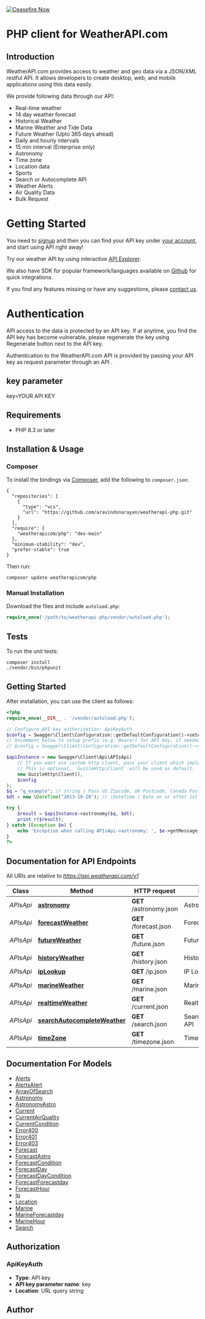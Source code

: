 [![Ceasefire Now](https://badge.techforpalestine.org/default)](https://techforpalestine.org/learn-more)

# PHP client for WeatherAPI.com

## Introduction
WeatherAPI.com provides access to weather and geo data via a JSON/XML restful API. It allows developers to create desktop, web, and mobile applications using this data easily.

We provide following data through our API:     
- Real-time weather
- 14 day weather forecast
- Historical Weather
- Marine Weather and Tide Data
- Future Weather (Upto 365 days ahead)
- Daily and hourly intervals
- 15 min interval (Enterprise only)
- Astronomy
- Time zone
- Location data
- Sports
- Search or Autocomplete API
- Weather Alerts
- Air Quality Data
- Bulk Request

# Getting Started    
You need to [signup](https://www.weatherapi.com/signup.aspx) and then you can find your API key under [your account](https://www.weatherapi.com/login.aspx), and start using API right away!  

Try our weather API by using interactive [API Explorer](https://www.weatherapi.com/api-explorer.aspx).  

We also have SDK for popular framework/languages available on [Github](https://github.com/weatherapicom/) for quick integrations.  

If you find any features missing or have any suggestions, please [contact us](https://www.weatherapi.com/contact.aspx).    

# Authentication    
API access to the data is protected by an API key. If at anytime, you find the API key has become vulnerable, please regenerate the key using Regenerate button next to the API key.    

Authentication to the WeatherAPI.com API is provided by passing your API key as request parameter through an API .      

##  key parameter  
key=YOUR API KEY

## Requirements
- PHP 8.3 or later


## Installation & Usage
### Composer

To install the bindings via [Composer](http://getcomposer.org/), add the following to `composer.json`:

```
{
  "repositories": [
    {
      "type": "vcs",
      "url": "https://github.com/aravindsnarayan/weatherapi-php.git"
    }
  ],
  "require": {
    "weatherapicom/php": "dev-main"
  },
  "minimum-stability": "dev",
  "prefer-stable": true
}
```

Then run:
```
composer update weatherapicom/php
```

### Manual Installation
Download the files and include `autoload.php`:
```php
require_once('/path/to/weatherapi-php/vendor/autoload.php');
```

## Tests
To run the unit tests:
```
composer install
./vendor/bin/phpunit
```

## Getting Started

After installation, you can use the client as follows:

```php
<?php
require_once(__DIR__ . '/vendor/autoload.php');

// Configure API key authorization: ApiKeyAuth
$config = Swagger\Client\Configuration::getDefaultConfiguration()->setApiKey('key', 'YOUR_API_KEY');
// Uncomment below to setup prefix (e.g. Bearer) for API key, if needed
// $config = Swagger\Client\Configuration::getDefaultConfiguration()->setApiKeyPrefix('key', 'Bearer');

$apiInstance = new Swagger\Client\Api\APIsApi(
    // If you want use custom http client, pass your client which implements `GuzzleHttp\ClientInterface`.
    // This is optional, `GuzzleHttp\Client` will be used as default.
    new GuzzleHttp\Client(),
    $config
);
$q = "q_example"; // string | Pass US Zipcode, UK Postcode, Canada Postalcode, IP address, Latitude/Longitude (decimal degree) or city name.
$dt = new \DateTime("2013-10-20"); // \DateTime | Date on or after 1st Jan, 2015 in yyyy-MM-dd format

try {
    $result = $apiInstance->astronomy($q, $dt);
    print_r($result);
} catch (Exception $e) {
    echo 'Exception when calling APIsApi->astronomy: ', $e->getMessage(), PHP_EOL;
}
?>
```

## Documentation for API Endpoints

All URIs are relative to *https://api.weatherapi.com/v1*

Class | Method | HTTP request | Description
------------ | ------------- | ------------- | -------------
*APIsApi* | [**astronomy**](docs/Api/APIsApi.md#astronomy) | **GET** /astronomy.json | Astronomy API
*APIsApi* | [**forecastWeather**](docs/Api/APIsApi.md#forecastweather) | **GET** /forecast.json | Forecast API
*APIsApi* | [**futureWeather**](docs/Api/APIsApi.md#futureweather) | **GET** /future.json | Future API
*APIsApi* | [**historyWeather**](docs/Api/APIsApi.md#historyweather) | **GET** /history.json | History API
*APIsApi* | [**ipLookup**](docs/Api/APIsApi.md#iplookup) | **GET** /ip.json | IP Lookup API
*APIsApi* | [**marineWeather**](docs/Api/APIsApi.md#marineweather) | **GET** /marine.json | Marine Weather API
*APIsApi* | [**realtimeWeather**](docs/Api/APIsApi.md#realtimeweather) | **GET** /current.json | Realtime API
*APIsApi* | [**searchAutocompleteWeather**](docs/Api/APIsApi.md#searchautocompleteweather) | **GET** /search.json | Search/Autocomplete API
*APIsApi* | [**timeZone**](docs/Api/APIsApi.md#timezone) | **GET** /timezone.json | Time Zone API

## Documentation For Models

- [Alerts](docs/Model/Alerts.md)
- [AlertsAlert](docs/Model/AlertsAlert.md)
- [ArrayOfSearch](docs/Model/ArrayOfSearch.md)
- [Astronomy](docs/Model/Astronomy.md)
- [AstronomyAstro](docs/Model/AstronomyAstro.md)
- [Current](docs/Model/Current.md)
- [CurrentAirQuality](docs/Model/CurrentAirQuality.md)
- [CurrentCondition](docs/Model/CurrentCondition.md)
- [Error400](docs/Model/Error400.md)
- [Error401](docs/Model/Error401.md)
- [Error403](docs/Model/Error403.md)
- [Forecast](docs/Model/Forecast.md)
- [ForecastAstro](docs/Model/ForecastAstro.md)
- [ForecastCondition](docs/Model/ForecastCondition.md)
- [ForecastDay](docs/Model/ForecastDay.md)
- [ForecastDayCondition](docs/Model/ForecastDayCondition.md)
- [ForecastForecastday](docs/Model/ForecastForecastday.md)
- [ForecastHour](docs/Model/ForecastHour.md)
- [Ip](docs/Model/Ip.md)
- [Location](docs/Model/Location.md)
- [Marine](docs/Model/Marine.md)
- [MarineForecastday](docs/Model/MarineForecastday.md)
- [MarineHour](docs/Model/MarineHour.md)
- [Search](docs/Model/Search.md)

## Authorization

### ApiKeyAuth
- **Type**: API key
- **API key parameter name**: key
- **Location**: URL query string

## Author




